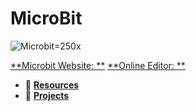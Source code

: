 # MicroBit

![Microbit](https://microbit.org/images/microbit-logo-stacked.png)=250x

[ **Microbit Website: **](https://microbit.org/)
[ **Online Editor: **](https://makecode.microbit.org/)

* :open_file_folder: [ **Resources** ](https://github.com/gdincu/MicroBit/tree/master/Resources)
* :open_file_folder: [ **Projects** ](https://github.com/gdincu/MicroBit/tree/master/Projects)
